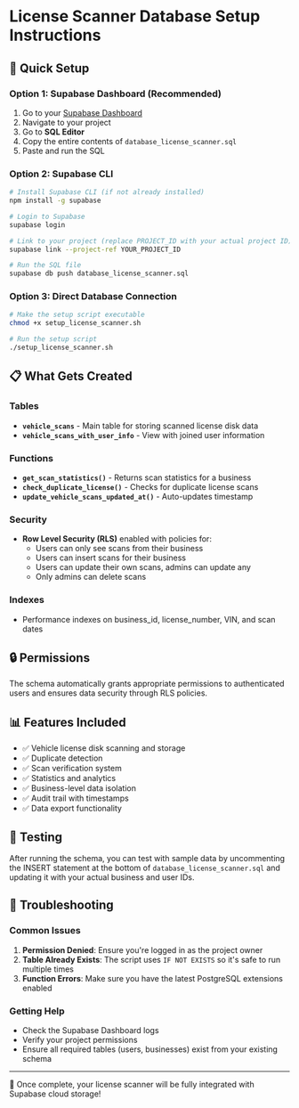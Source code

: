 # License Scanner Database Setup Instructions

## 🚀 Quick Setup

### Option 1: Supabase Dashboard (Recommended)
1. Go to your [Supabase Dashboard](https://supabase.com/dashboard)
2. Navigate to your project
3. Go to **SQL Editor**
4. Copy the entire contents of `database_license_scanner.sql`
5. Paste and run the SQL

### Option 2: Supabase CLI
```bash
# Install Supabase CLI (if not already installed)
npm install -g supabase

# Login to Supabase
supabase login

# Link to your project (replace PROJECT_ID with your actual project ID)
supabase link --project-ref YOUR_PROJECT_ID

# Run the SQL file
supabase db push database_license_scanner.sql
```

### Option 3: Direct Database Connection
```bash
# Make the setup script executable
chmod +x setup_license_scanner.sh

# Run the setup script
./setup_license_scanner.sh
```

## 📋 What Gets Created

### Tables
- **`vehicle_scans`** - Main table for storing scanned license disk data
- **`vehicle_scans_with_user_info`** - View with joined user information

### Functions
- **`get_scan_statistics()`** - Returns scan statistics for a business
- **`check_duplicate_license()`** - Checks for duplicate license scans
- **`update_vehicle_scans_updated_at()`** - Auto-updates timestamp

### Security
- **Row Level Security (RLS)** enabled with policies for:
  - Users can only see scans from their business
  - Users can insert scans for their business
  - Users can update their own scans, admins can update any
  - Only admins can delete scans

### Indexes
- Performance indexes on business_id, license_number, VIN, and scan dates

## 🔒 Permissions

The schema automatically grants appropriate permissions to authenticated users and ensures data security through RLS policies.

## 📊 Features Included

- ✅ Vehicle license disk scanning and storage
- ✅ Duplicate detection
- ✅ Scan verification system
- ✅ Statistics and analytics
- ✅ Business-level data isolation
- ✅ Audit trail with timestamps
- ✅ Data export functionality

## 🧪 Testing

After running the schema, you can test with sample data by uncommenting the INSERT statement at the bottom of `database_license_scanner.sql` and updating it with your actual business and user IDs.

## 🔧 Troubleshooting

### Common Issues
1. **Permission Denied**: Ensure you're logged in as the project owner
2. **Table Already Exists**: The script uses `IF NOT EXISTS` so it's safe to run multiple times
3. **Function Errors**: Make sure you have the latest PostgreSQL extensions enabled

### Getting Help
- Check the Supabase Dashboard logs
- Verify your project permissions
- Ensure all required tables (users, businesses) exist from your existing schema

---

🎉 Once complete, your license scanner will be fully integrated with Supabase cloud storage!
